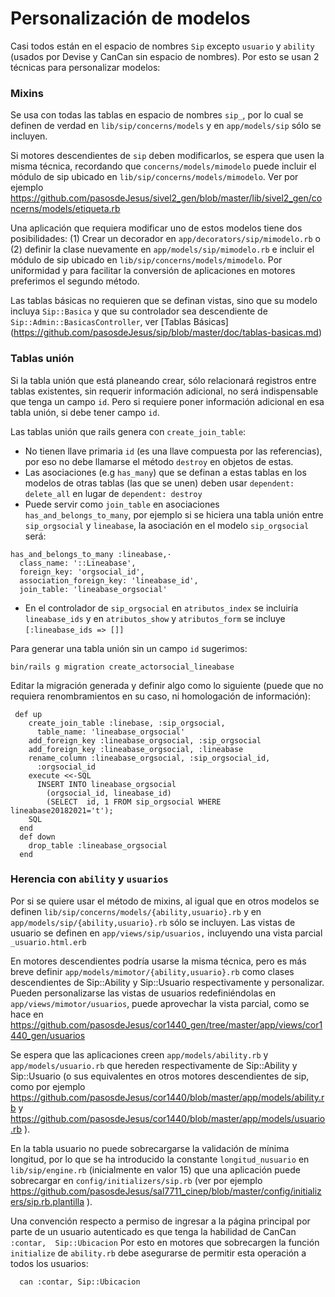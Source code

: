 # Personalización de modelos

Casi todos están en el espacio de nombres ```Sip``` excepto ```usuario``` y ```ability``` (usados por Devise y CanCan sin espacio de nombres).  Por esto se usan 2 técnicas para personalizar modelos:

### Mixins

Se usa con todas las tablas en espacio de nombres ```sip_```, por lo cual se definen de verdad en ```lib/sip/concerns/models``` y en ```app/models/sip``` sólo  se incluyen.  

Si motores descendientes de ```sip``` deben modificarlos, se espera que usen la misma técnica, recordando que ```concerns/models/mimodelo``` puede incluir el módulo de sip ubicado en ```lib/sip/concerns/models/mimodelo```.   Ver por ejemplo https://github.com/pasosdeJesus/sivel2_gen/blob/master/lib/sivel2_gen/concerns/models/etiqueta.rb

Una aplicación que requiera modificar uno de estos modelos tiene dos posibilidades: (1) Crear un decorador en ```app/decorators/sip/mimodelo.rb``` o (2) definir la clase nuevamente en ```app/models/sip/mimodelo.rb``` e incluir el módulo de sip ubicado en ```lib/sip/concerns/models/mimodelo```.      Por uniformidad y para facilitar la conversión de aplicaciones en motores preferimos el segundo método.

Las tablas básicas no requieren que se definan vistas, sino que su modelo incluya ```Sip::Basica``` y que su  controlador sea descendiente de ```Sip::Admin::BasicasController```, ver [Tablas Básicas] (https://github.com/pasosdeJesus/sip/blob/master/doc/tablas-basicas.md)

### Tablas unión

Si la tabla unión que está planeando crear, sólo relacionará registros entre tablas existentes, sin requerir información adicional, no será indispensable que tenga un campo `id`.  Pero si requiere poner información adicional en esa tabla unión, si debe tener campo `id`.

Las tablas unión que rails genera con `create_join_table`:
* No tienen llave primaria `id` (es una llave compuesta por las referencias), por eso no debe llamarse el método `destroy` en objetos de estas.
* Las asociaciones (e.g `has_many`) que se definan a estas tablas en los modelos de otras tablas (las que se unen) deben usar ```dependent: delete_all``` en lugar de ```dependent: destroy```
* Puede servir como `join_table` en asociaciones `has_and_belongs_to_many`, por ejemplo si se hiciera una tabla unión entre `sip_orgsocial` y `lineabase`, la asociación en el modelo `sip_orgsocial` será:
```
has_and_belongs_to_many :lineabase,·                                       
  class_name: '::Lineabase',                                               
  foreign_key: 'orgsocial_id',                                    
  association_foreign_key: 'lineabase_id',                                 
  join_table: 'lineabase_orgsocial'
```
* En el controlador de `sip_orgsocial` en `atributos_index` se incluiría `lineabase_ids` y en `atributos_show` y `atributos_form` se incluye `[:lineabase_ids => []]`

Para generar una tabla unión sin un campo `id` sugerimos:
```
bin/rails g migration create_actorsocial_lineabase
```
Editar la migración generada y definir algo como lo siguiente (puede que no requiera renombramientos en su caso, ni homologación de información):
```
 def up                                                                         
    create_join_table :linebase, :sip_orgsocial,
      table_name: 'lineabase_orgsocial'                                 
    add_foreign_key :lineabase_orgsocial, :sip_orgsocial              
    add_foreign_key :lineabase_orgsocial, :lineabase                    
    rename_column :lineabase_orgsocial, :sip_orgsocial_id,            
      :orgsocial_id                                                     
    execute <<-SQL                                                               
      INSERT INTO lineabase_orgsocial                                   
        (orgsocial_id, lineabase_id)                                    
        (SELECT  id, 1 FROM sip_orgsocial WHERE lineabase20182021='t');        
    SQL                                                                          
  end                                                                            
  def down                                                                       
    drop_table :lineabase_orgsocial
  end       
```

### Herencia con ```ability``` y ```usuarios```

Por si se quiere usar el método de mixins, al igual que en otros modelos se definen ```lib/sip/concerns/models/{ability,usuario}.rb``` y en ```app/models/sip/{ability,usuario}.rb``` sólo se incluyen.   Las vistas de usuario se definen en ```app/views/sip/usuarios,``` incluyendo una vista parcial ```_usuario.html.erb```

En motores descendientes podría usarse la misma técnica, pero es más breve definir ```app/models/mimotor/{ability,usuario}.rb``` como clases descendientes de Sip::Ability y Sip::Usuario respectivamente y personalizar.  Pueden personalizarse las vistas de usuarios redefiniéndolas en ```app/views/mimotor/usuarios```, puede aprovechar la vista parcial, como se hace en https://github.com/pasosdeJesus/cor1440_gen/tree/master/app/views/cor1440_gen/usuarios

Se espera que las aplicaciones creen ```app/models/ability.rb``` y  ```app/models/usuario.rb``` que hereden respectivamente de Sip::Ability y Sip::Usuario (o sus equivalentes en otros motores descendientes de sip, como por ejemplo https://github.com/pasosdeJesus/cor1440/blob/master/app/models/ability.rb y https://github.com/pasosdeJesus/cor1440/blob/master/app/models/usuario.rb ).

En la tabla usuario no puede sobrecargarse la validación de mínima longitud, por lo que se ha introducido la constante  ```longitud_nusuario``` en ```lib/sip/engine.rb``` (inicialmente en valor 15) que una aplicación puede sobrecargar en ```config/initializers/sip.rb```  (ver por ejemplo <https://github.com/pasosdeJesus/sal7711_cinep/blob/master/config/initializers/sip.rb.plantilla> ).

Una convención respecto a permiso de ingresar a la página principal por parte de un usuario autenticado es que tenga la habilidad de CanCan ```:contar,  Sip::Ubicacion``` Por esto en motores que sobrecargen la función ```initialize``` de ```ability.rb``` debe asegurarse de permitir esta operación a todos los usuarios:
```
  can :contar, Sip::Ubicacion
```
